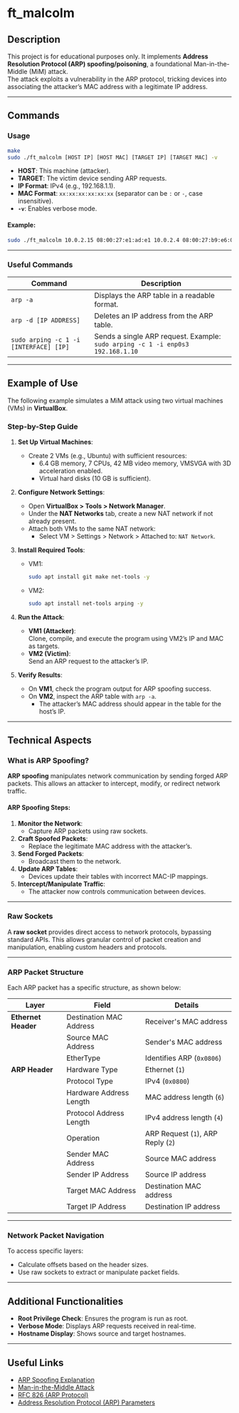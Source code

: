 # ft_malcolm

## Description

This project is for educational purposes only. It implements **Address Resolution Protocol (ARP) spoofing/poisoning**, a foundational Man-in-the-Middle (MiM) attack.  
The attack exploits a vulnerability in the ARP protocol, tricking devices into associating the attacker’s MAC address with a legitimate IP address.  

---

## Commands

### Usage
```bash
make
sudo ./ft_malcolm [HOST IP] [HOST MAC] [TARGET IP] [TARGET MAC] -v
```

- **HOST**: This machine (attacker).  
- **TARGET**: The victim device sending ARP requests.  
- **IP Format**: IPv4 (e.g., 192.168.1.1).  
- **MAC Format**: `xx:xx:xx:xx:xx:xx` (separator can be `:` or `-`, case insensitive).  
- **`-v`**: Enables verbose mode.  

#### Example:
```bash
sudo ./ft_malcolm 10.0.2.15 08:00:27:e1:ad:e1 10.0.2.4 08:00:27:b9:e6:05 -v
```

---

### Useful Commands
| Command                           | Description                                                                                  |
|-----------------------------------|----------------------------------------------------------------------------------------------|
| `arp -a`                          | Displays the ARP table in a readable format.                                                 |
| `arp -d [IP ADDRESS]`             | Deletes an IP address from the ARP table.                                                   |
| `sudo arping -c 1 -i [INTERFACE] [IP]` | Sends a single ARP request. Example: `sudo arping -c 1 -i enp0s3 192.168.1.10`              |

---

## Example of Use

The following example simulates a MiM attack using two virtual machines (VMs) in **VirtualBox**.

### Step-by-Step Guide

1. **Set Up Virtual Machines**:
   - Create 2 VMs (e.g., Ubuntu) with sufficient resources:  
     - 6.4 GB memory, 7 CPUs, 42 MB video memory, VMSVGA with 3D acceleration enabled.  
     - Virtual hard disks (10 GB is sufficient).

2. **Configure Network Settings**:
   - Open **VirtualBox > Tools > Network Manager**.  
   - Under the **NAT Networks** tab, create a new NAT network if not already present.  
   - Attach both VMs to the same NAT network:  
     - Select VM > Settings > Network > Attached to: `NAT Network`.

3. **Install Required Tools**:
   - VM1:  
     ```bash
     sudo apt install git make net-tools -y
     ```
   - VM2:  
     ```bash
     sudo apt install net-tools arping -y
     ```

4. **Run the Attack**:
   - **VM1 (Attacker)**:  
     Clone, compile, and execute the program using VM2’s IP and MAC as targets.  
   - **VM2 (Victim)**:  
     Send an ARP request to the attacker’s IP.

5. **Verify Results**:
   - On **VM1**, check the program output for ARP spoofing success.  
   - On **VM2**, inspect the ARP table with `arp -a`.  
     - The attacker’s MAC address should appear in the table for the host’s IP.  

---

## Technical Aspects

### **What is ARP Spoofing?**

**ARP spoofing** manipulates network communication by sending forged ARP packets. This allows an attacker to intercept, modify, or redirect network traffic.  

#### ARP Spoofing Steps:
1. **Monitor the Network**:  
   - Capture ARP packets using raw sockets.
2. **Craft Spoofed Packets**:  
   - Replace the legitimate MAC address with the attacker’s.
3. **Send Forged Packets**:  
   - Broadcast them to the network.
4. **Update ARP Tables**:  
   - Devices update their tables with incorrect MAC-IP mappings.
5. **Intercept/Manipulate Traffic**:  
   - The attacker now controls communication between devices.  

---

### **Raw Sockets**

A **raw socket** provides direct access to network protocols, bypassing standard APIs. This allows granular control of packet creation and manipulation, enabling custom headers and protocols.

---

### **ARP Packet Structure**

Each ARP packet has a specific structure, as shown below:

| **Layer**          | **Field**                    | **Details**                          |
|---------------------|------------------------------|--------------------------------------|
| **Ethernet Header** | Destination MAC Address      | Receiver's MAC address              |
|                     | Source MAC Address          | Sender's MAC address                |
|                     | EtherType                   | Identifies ARP (`0x0806`)           |
| **ARP Header**      | Hardware Type               | Ethernet (`1`)                      |
|                     | Protocol Type               | IPv4 (`0x0800`)                     |
|                     | Hardware Address Length     | MAC address length (`6`)            |
|                     | Protocol Address Length     | IPv4 address length (`4`)           |
|                     | Operation                   | ARP Request (`1`), ARP Reply (`2`)  |
|                     | Sender MAC Address          | Source MAC address                  |
|                     | Sender IP Address           | Source IP address                   |
|                     | Target MAC Address          | Destination MAC address             |
|                     | Target IP Address           | Destination IP address              |

---

### **Network Packet Navigation**

To access specific layers:
- Calculate offsets based on the header sizes.  
- Use raw sockets to extract or manipulate packet fields.  

---

## Additional Functionalities

- **Root Privilege Check**: Ensures the program is run as root.  
- **Verbose Mode**: Displays ARP requests received in real-time.  
- **Hostname Display**: Shows source and target hostnames.  

---

## Useful Links

- [ARP Spoofing Explanation](https://www.youtube.com/watch?v=YJGGYKAV4pA)  
- [Man-in-the-Middle Attack](https://www.youtube.com/watch?v=EC1slXCT3bg)  
- [RFC 826 (ARP Protocol)](https://www.rfc-editor.org/rfc/rfc826)
- [Address Resolution Protocol (ARP) Parameters](https://www.iana.org/assignments/arp-parameters/arp-parameters.xhtml)
